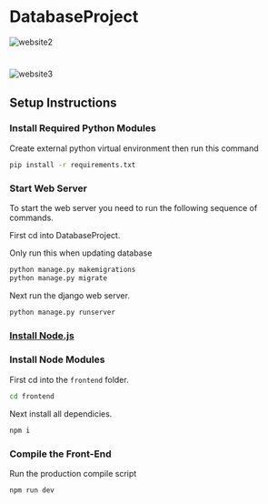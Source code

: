 # DatabaseProject

![website2](https://user-images.githubusercontent.com/53315150/163247647-ff50253f-d1a0-4774-8010-a1f2aa29a0ff.png)

#

![website3](https://user-images.githubusercontent.com/53315150/163247654-0e50d456-b913-4581-9c1d-893ff0bb6648.png)


## Setup Instructions

### Install Required Python Modules

Create external python virtual environment then run this command
```bash
pip install -r requirements.txt
```
### Start Web Server

To start the web server you need to run the following sequence of commands.

First cd into DatabaseProject.

Only run this when updating database
```bash
python manage.py makemigrations
python manage.py migrate
```

Next run the django web server.
```bash
python manage.py runserver
```

### [Install Node.js](https://nodejs.org/en/)

### Install Node Modules

First cd into the ```frontend``` folder.
```bash
cd frontend
```

Next install all dependicies.
```bash
npm i 
```

### Compile the Front-End

Run the production compile script

```bash
npm run dev
```
